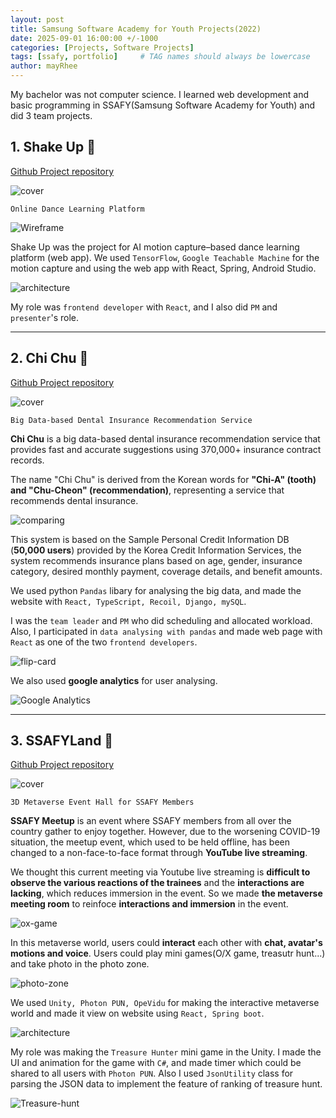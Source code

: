 ```yaml
---
layout: post
title: Samsung Software Academy for Youth Projects(2022)
date: 2025-09-01 16:00:00 +/-1000
categories: [Projects, Software Projects]
tags: [ssafy, portfolio]     # TAG names should always be lowercase
author: mayRhee
---
```


My bachelor was not computer science. I learned web development and basic programming in SSAFY(Samsung Software Academy for Youth) and did 3 team projects.

## 1. Shake Up 💃
[Github Project repository](https://github.com/mayRhee218/Shake-Up)

![cover](/assets//img/pages/2025-09-01-sw-projects/Shake-up/cover.png)

`Online Dance Learning Platform`

![Wireframe](/assets//img/pages/2025-09-01-sw-projects/Shake-up/wireframe.png)

Shake Up was the project for AI motion capture–based dance learning platform (web app). We used `TensorFlow`, `Google Teachable Machine` for the motion capture and using the web app with React, Spring, Android Studio.

![architecture](/assets//img/pages/2025-09-01-sw-projects/Shake-up/architecture.png)

My role was `frontend developer` with `React`, and I also did `PM` and `presenter`'s role.

---

## 2. Chi Chu 🦷
[Github Project repository](https://github.com/mayRhee218/CHI-CHU)

![cover](/assets//img/pages/2025-09-01-sw-projects/chi-chu/cover.png)

`Big Data-based Dental Insurance Recommendation Service`


**Chi Chu** is a big data-based dental insurance recommendation service that provides fast and accurate suggestions using 370,000+ insurance contract records.

The name "Chi Chu" is derived from the Korean words for **"Chi-A" (tooth) and "Chu-Cheon" (recommendation)**, representing a service that recommends dental insurance.

![comparing](/assets//img/pages/2025-09-01-sw-projects/chi-chu/comparing.gif)

This system is based on the Sample Personal Credit Information DB (**50,000 users**) provided by the Korea Credit Information Services, the system recommends insurance plans based on age, gender, insurance category, desired monthly payment, coverage details, and benefit amounts.

We used python `Pandas` libary for analysing the big data, and made the website with `React, TypeScript, Recoil, Django, mySQL`. 

I was the `team leader` and `PM` who did scheduling and allocated workload. 
Also, I participated in `data analysing with pandas` and made web page 
with `React` as one of the two `frontend developers`. 

![flip-card](/assets//img/pages/2025-09-01-sw-projects/chi-chu/flip-card.gif)

We also used **google analytics** for user analysing.

![Google Analytics](/assets//img/pages/2025-09-01-sw-projects/chi-chu/google-analytics.png)

---

## 3. SSAFYLand 🎡
[Github Project repository](https://github.com/mayRhee218/SSAFYLand)

![cover](/assets//img/pages/2025-09-01-sw-projects/ssafyland/cover.png)

`3D Metaverse Event Hall for SSAFY Members`

**SSAFY Meetup** is an event where SSAFY members from all over the country gather to enjoy together. However, due to the worsening COVID-19 situation, the meetup event, which used to be held offline, has been changed to a non-face-to-face format through **YouTube live streaming**.

We thought this current meeting via Youtube live streaming is **difficult to observe the various reactions of the trainees** and the **interactions are lacking**, which reduces immersion in the event. So we made **the metaverse meeting room** to reinfoce **interactions and immersion** in the event.

![ox-game](/assets//img/pages/2025-09-01-sw-projects/ssafyland/OX-game.gif)


In this metaverse world, users could **interact** each other with **chat, avatar's motions and voice**.
Users could play mini games(O/X game, treasutr hunt...) and take photo in the photo zone.

![photo-zone](/assets//img/pages/2025-09-01-sw-projects/ssafyland/photo-zone.gif)

We used `Unity, Photon PUN, OpeVidu` for making the interactive metaverse world and made it view on website using `React, Spring boot`. 

![architecture](/assets//img/pages/2025-09-01-sw-projects/ssafyland/architecture.png)

My role was making the `Treasure Hunter` mini game in the Unity.
I made the UI and animation for the game with `C#`, and made timer which could be shared to all users with `Photon PUN`. Also I used `JsonUtility` class for parsing the JSON data to implement the feature of ranking of treasure hunt.

![Treasure-hunt](/assets//img/pages/2025-09-01-sw-projects/ssafyland/Treasure-hunt.gif)

